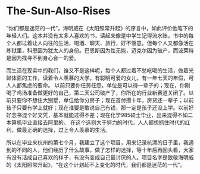 # The-Sun-Also-Rises

“你们都是迷茫的一代”，海明威在《太阳照常升起》的序言中，如此评价他笔下的年轻人们。这本并没有太多人喜欢的书，读起来像是中学生记得流水账，书中的每个人都过着让人向往的生活，喝酒、聊天、旅行，好不惬意。但每个人又都像活在炼狱里，科恩因为犹太人的身份。巴恩斯因为性无能，迈克尔因为破产，而波莱特是因为找寻不到身心合一的爱。

而生活在现实中的我们，谁又不是这样呢，每个人都过着不愁吃喝的生活，做着光鲜体面的工作，读着令人羡慕的大学，有聪明可爱的女儿，有一年七天的年假，可人人都焦虑的要命。
以前只要你任劳任怨，单位是可以待一辈子的；现在，你刚喝了鸡汤准备做更好的自己，第二天公司破产了，你所在的行业新赛道关闭了。以前只要你不想住大别墅，单位给你分房子；现在首付攒十年，房贷还一辈子；以前孩子只要有学上就好；现在谁要是敢说自己有钱，那一定是孩子还没上学。以前好好念书混个好文凭，基本就能过得不差；现在化学985硕士毕业，出来混得不如二本算机毕业直接去阿里的。
在这个选则大于努力的时代，人人都想抓住时代的红利，做最正确的选择，过上令人羡慕的生活。

所以在毕业来杭州的第七个月，我建立了这个项目，用来记录杭漂的日子里，我遇到的不同的人，他们经历了什么故事，做了怎样的选择，等十年后再回头看，大家有没有活成自己喜欢的样子，有没有变成自己最讨厌的人。项目名字是致敬海明威的《太阳照常升起》，“在这个计划赶不上变化的时代，我们都是迷茫的一代”。
